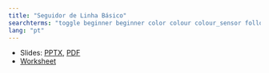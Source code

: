 ```yaml
---
title: "Seguidor de Linha Básico"
searchterms: "toggle beginner beginner color colour colour_sensor follower basic line_tracker sensors ipad tablet programming_app app android line_follower line colour_sensor basic_line_follower seguidor_de_linha_básico"
lang: "pt"
---
```

 <ul>
 <li class="ng-binding">Slides:
 <a href="ProgrammingLessons/beginner/BasicLineFollower.pptx">PPTX</a>,
 <a href="ProgrammingLessons/beginner/BasicLineFollower.pdf">PDF</a>
 </li>
 <li> <a href="ProgrammingLessons/beginner/BasicLineFollower.docx">Worksheet</a>
 </li>

 </ul>

